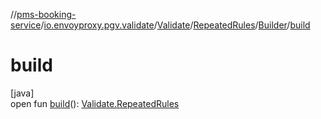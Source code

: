 //[pms-booking-service](../../../../../index.md)/[io.envoyproxy.pgv.validate](../../../index.md)/[Validate](../../index.md)/[RepeatedRules](../index.md)/[Builder](index.md)/[build](build.md)

# build

[java]\
open fun [build](build.md)(): [Validate.RepeatedRules](../index.md)